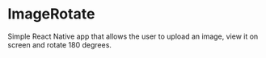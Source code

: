 # ImageRotate

Simple React Native app that allows the user to upload an image, view it on screen and rotate 180 degrees.
